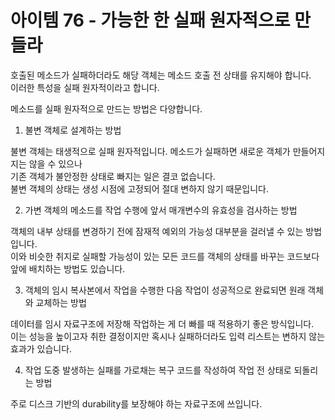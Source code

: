 # 아이템 76 - 가능한 한 실패 원자적으로 만들라

호출된 메소드가 실패하더라도 해당 객체는 메소드 호출 전 상태를 유지해야 합니다.    
이러한 특성을 실패 원자적이라고 합니다.    

메소드를 실패 원자적으로 만드는 방법은 다양합니다.   

1. 불변 객체로 설계하는 방법

불변 객체는 태생적으로 실패 원자적입니다. 메소드가 실패하면 새로운 객체가 만들어지지는 않을 수 있으나    
기존 객체가 불안정한 상태로 빠지는 일은 결코 없습니다.     
불변 객체의 상태는 생성 시점에 고정되어 절대 변하지 않기 때문입니다.       

2. 가변 객체의 메소드를 작업 수행에 앞서 매개변수의 유효성을 검사하는 방법

객체의 내부 상태를 변경하기 전에 잠재적 예외의 가능성 대부분을 걸러낼 수 있는 방법입니다.    
이와 비슷한 취지로 실패할 가능성이 있는 모든 코드를 객체의 상태를 바꾸는 코드보다 앞에 배치하는 방법도 있습니다.     

3. 객체의 임시 복사본에서 작업을 수행한 다음 작업이 성공적으로 완료되면 원래 객체와 교체하는 방법

데이터를 임시 자료구조에 저장해 작업하는 게 더 빠를 때 적용하기 좋은 방식입니다.    
이는 성능을 높이고자 취한 결정이지만 혹시나 실패하더라도 입력 리스트는 변하지 않는 효과가 있습니다.    

4. 작업 도중 발생하는 실패를 가로채는 복구 코드를 작성하여 작업 전 상태로 되돌리는 방법

주로 디스크 기반의 durability를 보장해야 하는 자료구조에 쓰입니다.     

